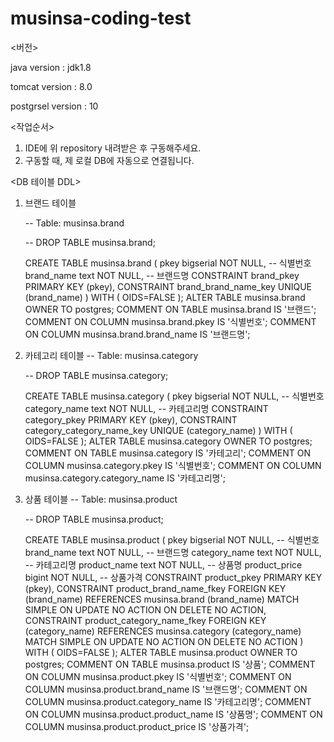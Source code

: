 # musinsa-coding-test

<버전>

  java version : jdk1.8

  tomcat version : 8.0

  postgrsel version : 10


<작업순서>

1. IDE에 위 repository 내려받은 후 구동해주세요.
2. 구동할 때, 제 로컬 DB에 자동으로 연결됩니다.


<DB 테이블 DDL>

1. 브랜드 테이블

      -- Table: musinsa.brand

      -- DROP TABLE musinsa.brand;

      CREATE TABLE musinsa.brand
      (
        pkey bigserial NOT NULL, -- 식별번호
        brand_name text NOT NULL, -- 브랜드명
        CONSTRAINT brand_pkey PRIMARY KEY (pkey),
        CONSTRAINT brand_brand_name_key UNIQUE (brand_name)
      )
      WITH (
        OIDS=FALSE
      );
      ALTER TABLE musinsa.brand
        OWNER TO postgres;
      COMMENT ON TABLE musinsa.brand
        IS '브랜드';
      COMMENT ON COLUMN musinsa.brand.pkey IS '식별번호';
      COMMENT ON COLUMN musinsa.brand.brand_name IS '브랜드명';


2. 카테고리 테이블
      -- Table: musinsa.category

      -- DROP TABLE musinsa.category;

      CREATE TABLE musinsa.category
      (
        pkey bigserial NOT NULL, -- 식별번호
        category_name text NOT NULL, -- 카테고리명
        CONSTRAINT category_pkey PRIMARY KEY (pkey),
        CONSTRAINT category_category_name_key UNIQUE (category_name)
      )
      WITH (
        OIDS=FALSE
      );
      ALTER TABLE musinsa.category
        OWNER TO postgres;
      COMMENT ON TABLE musinsa.category
        IS '카테고리';
      COMMENT ON COLUMN musinsa.category.pkey IS '식별번호';
      COMMENT ON COLUMN musinsa.category.category_name IS '카테고리명';



3. 상품 테이블
      -- Table: musinsa.product

      -- DROP TABLE musinsa.product;

      CREATE TABLE musinsa.product
      (
        pkey bigserial NOT NULL, -- 식별번호
        brand_name text NOT NULL, -- 브랜드명
        category_name text NOT NULL, -- 카테고리명
        product_name text NOT NULL, -- 상품명
        product_price bigint NOT NULL, -- 상품가격
        CONSTRAINT product_pkey PRIMARY KEY (pkey),
        CONSTRAINT product_brand_name_fkey FOREIGN KEY (brand_name)
            REFERENCES musinsa.brand (brand_name) MATCH SIMPLE
            ON UPDATE NO ACTION ON DELETE NO ACTION,
        CONSTRAINT product_category_name_fkey FOREIGN KEY (category_name)
            REFERENCES musinsa.category (category_name) MATCH SIMPLE
            ON UPDATE NO ACTION ON DELETE NO ACTION
      )
      WITH (
        OIDS=FALSE
      );
      ALTER TABLE musinsa.product
        OWNER TO postgres;
      COMMENT ON TABLE musinsa.product
        IS '상품';
      COMMENT ON COLUMN musinsa.product.pkey IS '식별번호';
      COMMENT ON COLUMN musinsa.product.brand_name IS '브랜드명';
      COMMENT ON COLUMN musinsa.product.category_name IS '카테고리명';
      COMMENT ON COLUMN musinsa.product.product_name IS '상품명';
      COMMENT ON COLUMN musinsa.product.product_price IS '상품가격';


